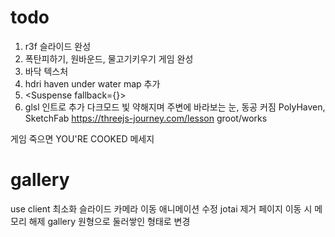 # todo

1. r3f 슬라이드 완성
2. 폭탄피하기, 원바운드, 물고기키우기 게임 완성
3. 바닥 텍스처
4. hdri haven under water map 추가
5. <Suspense fallback={<Loader />}>
6. glsl 인트로 추가 다크모드 빛 약해지며 주변에 바라보는 눈, 동공 커짐
   PolyHaven, SketchFab
   https://threejs-journey.com/lesson
   groot/works

게임 죽으면 YOU'RE COOKED 메세지

# gallery

use client 최소화
슬라이드 카메라 이동 애니메이션 수정
jotai 제거
페이지 이동 시 메모리 해제
gallery 원형으로 둘러쌓인 형태로 변경
